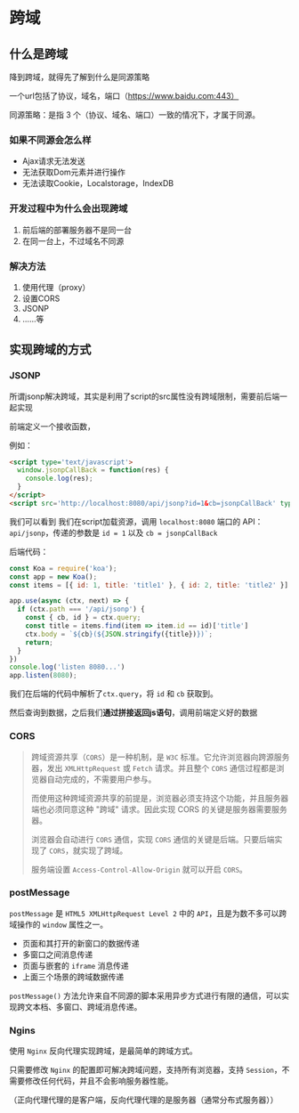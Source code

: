 # 跨域

## 什么是跨域

降到跨域，就得先了解到什么是同源策略

一个url包括了协议，域名，端口（https://www.baidu.com:443）

同源策略：是指 3 个（协议、域名、端口）一致的情况下，才属于同源。

### 如果不同源会怎么样

- Ajax请求无法发送
- 无法获取Dom元素并进行操作
- 无法读取Cookie，Localstorage，IndexDB

### 开发过程中为什么会出现跨域

1. 前后端的部署服务器不是同一台
2. 在同一台上，不过域名不同源

### 解决方法

1. 使用代理（proxy）
2. 设置CORS
3. JSONP
4. ……等

## 实现跨域的方式

### JSONP

所谓jsonp解决跨域，其实是利用了script的src属性没有跨域限制，需要前后端一起实现

前端定义一个接收函数，

例如：

```html
<script type='text/javascript'>
  window.jsonpCallBack = function(res) {
    console.log(res);
  }
</script>
<script src='http://localhost:8080/api/jsonp?id=1&cb=jsonpCallBack' type='text/javascript'></script>

```

我们可以看到 我们在script加载资源，调用 `localhost:8080` 端口的 API：`api/jsonp`，传递的参数是 `id = 1` 以及 `cb = jsonpCallBack`

后端代码：

```js
const Koa = require('koa');
const app = new Koa();
const items = [{ id: 1, title: 'title1' }, { id: 2, title: 'title2' }]

app.use(async (ctx, next) => {
  if (ctx.path === '/api/jsonp') {
    const { cb, id } = ctx.query;
    const title = items.find(item => item.id == id)['title']
    ctx.body = `${cb}(${JSON.stringify({title})})`;
    return;
  }
})
console.log('listen 8080...')
app.listen(8080);

```

我们在后端的代码中解析了`ctx.query`，将 `id` 和 `cb` 获取到。

然后查询到数据，之后我们**通过拼接返回js语句**，调用前端定义好的数据



### CORS

> 跨域资源共享（`CORS`）是一种机制，是 `W3C` 标准。它允许浏览器向跨源服务器，发出 `XMLHttpRequest` 或 `Fetch` 请求。并且整个 `CORS` 通信过程都是浏览器自动完成的，不需要用户参与。
>
> 而使用这种跨域资源共享的前提是，浏览器必须支持这个功能，并且服务器端也必须同意这种 "跨域" 请求。因此实现 CORS 的关键是服务器需要服务器。
>
> 浏览器会自动进行 `CORS` 通信，实现 `CORS` 通信的关键是后端。只要后端实现了 `CORS`，就实现了跨域。
>
> 服务端设置 `Access-Control-Allow-Origin` 就可以开启 `CORS`。





### postMessage

`postMessage` 是 `HTML5 XMLHttpRequest Level 2` 中的 `API`，且是为数不多可以跨域操作的 `window` 属性之一。

- 页面和其打开的新窗口的数据传递
- 多窗口之间消息传递
- 页面与嵌套的 `iframe` 消息传递
- 上面三个场景的跨域数据传递

`postMessage()` 方法允许来自不同源的脚本采用异步方式进行有限的通信，可以实现跨文本档、多窗口、跨域消息传递。



### Ngins

使用 `Nginx` 反向代理实现跨域，是最简单的跨域方式。

只需要修改 `Nginx` 的配置即可解决跨域问题，支持所有浏览器，支持 `Session`，不需要修改任何代码，并且不会影响服务器性能。

（正向代理代理的是客户端，反向代理代理的是服务器（通常分布式服务器））